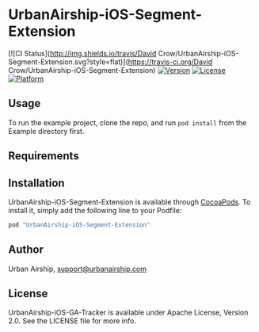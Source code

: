 # UrbanAirship-iOS-Segment-Extension

[![CI Status](http://img.shields.io/travis/David Crow/UrbanAirship-iOS-Segment-Extension.svg?style=flat)](https://travis-ci.org/David Crow/UrbanAirship-iOS-Segment-Extension)
[![Version](https://img.shields.io/cocoapods/v/UrbanAirship-iOS-Segment-Extension.svg?style=flat)](http://cocoapods.org/pods/UrbanAirship-iOS-Segment-Extension)
[![License](https://img.shields.io/cocoapods/l/UrbanAirship-iOS-Segment-Extension.svg?style=flat)](http://cocoapods.org/pods/UrbanAirship-iOS-Segment-Extension)
[![Platform](https://img.shields.io/cocoapods/p/UrbanAirship-iOS-Segment-Extension.svg?style=flat)](http://cocoapods.org/pods/UrbanAirship-iOS-Segment-Extension)

## Usage

To run the example project, clone the repo, and run `pod install` from the Example directory first.

## Requirements

## Installation

UrbanAirship-iOS-Segment-Extension is available through [CocoaPods](http://cocoapods.org). To install
it, simply add the following line to your Podfile:

```ruby
pod "UrbanAirship-iOS-Segment-Extension"
```

## Author

Urban Airship, support@urbanairship.com

## License

UrbanAirship-iOS-GA-Tracker is available under Apache License, Version 2.0. See the LICENSE file for more info.
